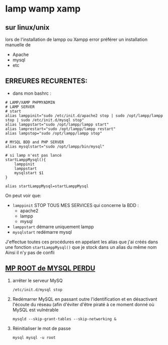 # lamp wamp xamp

## sur linux/unix
lors de l'installation de lampp ou Xampp error
préférer un installation manuelle de
- Apache
- mysql
- etc

## ERREURES RECURENTES:
- dans mon bashrc :
```shell
# LAMP/XAMP PHPMYADMIN
# LAMP SERVER
# start
alias lamppinit="sudo /etc/init.d/apache2 stop | sudo /opt/lampp/lampp stop | sudo /etc/init.d/mysql stop"
alias lamppstart="sudo /opt/lampp/lampp start"
alias lamprestart="sudo /opt/lampp/lampp restart"
alias lampstop="sudo /opt/lampp/lampp stop"

# MYSQL BDD and PHP SERVER
alias mysqlstart="sudo /opt/lampp/bin/mysql"

# si lamp n'est pas lancé
startLamppMysql(){ 
	lamppinit
	lamppstart
	mysqlstart $1
}

alias startLamppMysql=startLamppMysql

```
On peut voir que:
- `lamppinit` STOP TOUS MES SERVICES qui concerne la BDD :
    - apache2
    - lampp
    - mysql
- `lamppstart` démarre uniquement lampp
- `mysqlstart` redémarre mysql

J'effectue toutes ces procédures en appelant les alias que j'ai créés dans une fonction `startLamppMysql()` que je stock dans un alias du même nom
Ainsi il n'y pas de confli

## [MP ROOT de MYSQL PERDU](https://www.commentcamarche.com/faq/9773-mysql-changer-le-mot-de-passe-root)
1. arrêter le serveur MySQ
    ```
    /etc/init.d/mysql stop
    ```
2. Redémarrer MySQL en passant outre l'identification et en désactivant l'écoute du réseau (afin d'éviter d'être piraté à ce moment donné où MySQL est vulnérable
     ```
    mysqld --skip-grant-tables --skip-networking &
    ```
3. Réinitialiser le mot de passe
    ```
    mysql mysql -u root
    ```
    